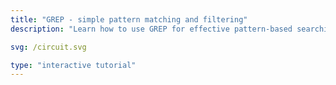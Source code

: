 ```yaml
---
title: "GREP - simple pattern matching and filtering"
description: "Learn how to use GREP for effective pattern-based searching and text filtering."

svg: /circuit.svg

type: "interactive tutorial"
---
```

